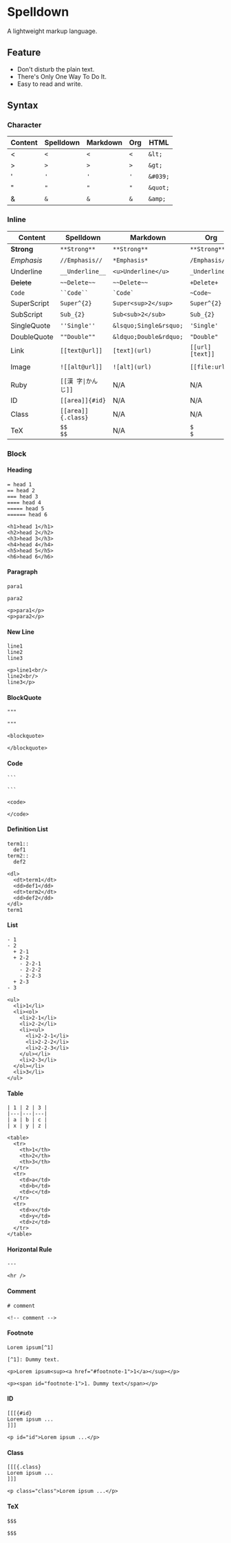 # Spelldown
A lightweight markup language.

## Feature
- Don't disturb the plain text.
- There's Only One Way To Do It.
- Easy to read and write.

## Syntax

### Character
| Content          | Spelldown           | Markdown              | Org             | HTML                      |
|------------------|---------------------|-----------------------|-----------------|---------------------------|
| <                | `<`                 | `<`                   | `<`             | `&lt;`                    | 
| >                | `>`                 | `>`                   | `>`             | `&gt;`                    | 
| '                | `'`                 | `'`                   | `'`             | `&#039;`                  | 
| "                | `"`                 | `"`                   | `"`             | `&quot;`                  | 
| &                | `&`                 | `&`                   | `&`             | `&amp;`                   | 


### Inline
| Content     | Spelldown           | Markdown              | Org             | HTML                      |
|-------------|---------------------|-----------------------|-----------------|---------------------------|
| **Strong**  | `**Strong**`        | `**Strong**`          | `**Strong**`    | `<strong>Strong</strong>` |
| *Emphasis*  | `//Emphasis//`      | `*Emphasis*`          | `/Emphasis/`    | `<em>Emphasis</em>`       |
| Underline   | `__Underline__`     | `<u>Underline</u>`    | `_Underline_`   | `<u>Underline</u>`        |
| ~~Delete~~  | `~~Delete~~`        | `~~Delete~~`          | `+Delete+`      | `<del>Delete</del>`       |
| `Code`      | ``` ``Code`` ```    | `` `Code` ``          | `~Code~`        | `<code>Code</code>`       |
| SuperScript | `Super^{2}`         | `Super<sup>2</sup>`   | `Super^{2}`     | `Super<sup>2</sup>`       |
| SubScript   | `Sub_{2}`           | `Sub<sub>2</sub>`     | `Sub_{2}`       | `Sub<sub>2</sub>`         |
| SingleQuote | `''Single''`        | `&lsquo;Single&rsquo;`| `'Single'`      | `&lsquo;Single&rsquo;`    |
| DoubleQuote | `""Double""`        | `&ldquo;Double&rdquo;`| `"Double"`      | `&ldquo;Double&rdquo;`    |
| Link        | `[[text@url]]`      | `[text](url)`         | `[[url][text]]` | `<a href="url">text</a>`  |
| Image       | `![[alt@url]]`      | `![alt](url)`         | `[[file:url]]`  | `<img src="url" alt="alt" />` |
| Ruby        | `[[漢 字\|かん じ]]`  | N/A                   | N/A             | `<ruby>漢<rb>字<rt>かん<rt>じ</ruby>` |
| ID          | `[[area]]{#id}`     | N/A                   | N/A             | `<span id="id">area</span>` |
| Class       | `[[area]]{.class}`  | N/A                   | N/A             | `<span class="class">area</span>` |
| TeX         | `$$           $$`   | N/A                   | `$           $` |                           |


### Block

#### Heading
```
= head 1
== head 2
=== head 3
==== head 4
===== head 5
====== head 6
```

```
<h1>head 1</h1>
<h2>head 2</h2>
<h3>head 3</h3>
<h4>head 4</h4>
<h5>head 5</h5>
<h6>head 6</h6>
```

#### Paragraph
```
para1

para2
```

```
<p>para1</p>
<p>para2</p>
```

#### New Line
```
line1
line2
line3
```

```
<p>line1<br/>
line2<br/>
line3</p>
```

#### BlockQuote
```
"""

"""
```

```
<blockquote>

</blockquote>
```

#### Code
````
```

```
````

```
<code>

</code>
```

#### Definition List
```
term1::
  def1
term2::
  def2
```

```
<dl>
  <dt>term1</dt>
  <dd>def1</dd>
  <dt>term2</dt>
  <dd>def2</dd>
</dl>
term1
```

#### List
```
- 1
- 2
  + 2-1
  + 2-2
    - 2-2-1
    - 2-2-2
    - 2-2-3
  + 2-3
- 3
```

```
<ul>
  <li>1</li>
  <li><ol>
    <li>2-1</li>
    <li>2-2</li>
    <li><ul>
      <li>2-2-1</li>
      <li>2-2-2</li>
      <li>2-2-3</li>
    </ul></li>
    <li>2-3</li>
  </ol></li>
  <li>3</li>
</ul>
```

#### Table
```
| 1 | 2 | 3 |
|---|---|---|
| a | b | c |
| x | y | z |
```

```
<table>
  <tr>
    <th>1</th>
    <th>2</th>
    <th>3</th>
  </tr>
  <tr>
    <td>a</td>
    <td>b</td>
    <td>c</td>
  </tr>
  <tr>
    <td>x</td>
    <td>y</td>
    <td>z</td>
  </tr>
</table>
```

#### Horizontal Rule
```
---
```

```
<hr />
```

#### Comment
```
# comment
```

```
<!-- comment -->
```

#### Footnote
```
Lorem ipsum[^1]

[^1]: Dummy text.
```

```
<p>Lorem ipsum<sup><a href="#footnote-1">1</a></sup></p>

<p><span id="footnote-1">1. Dummy text</span></p>
```

#### ID
```
[[[{#id}
Lorem ipsum ...
]]]
```

```
<p id="id">Lorem ipsum ...</p>
```

#### Class
```
[[[{.class}
Lorem ipsum ...
]]]
```

```
<p class="class">Lorem ipsum ...</p>
```

#### TeX
```
$$$

$$$
```
